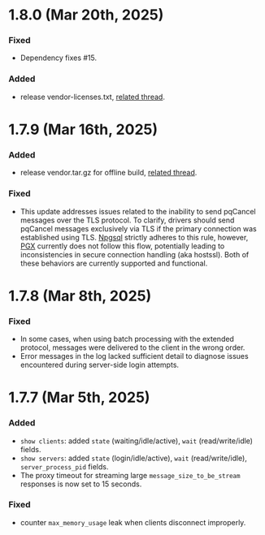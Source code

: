 # 1.8.0 (Mar 20th, 2025)

### Fixed

- Dependency fixes #15.

### Added

- release vendor-licenses.txt, [related thread](https://www.postgresql.org/message-id/flat/CAMp%2BueYqZNwA5SnZV3-iPOyrmQwnwabyMNMOsu-Rq0sLAa2b0g%40mail.gmail.com).

# 1.7.9 (Mar 16th, 2025)

### Added

- release vendor.tar.gz for offline build, [related thread](https://www.postgresql.org/message-id/flat/CAMp%2BueYqZNwA5SnZV3-iPOyrmQwnwabyMNMOsu-Rq0sLAa2b0g%40mail.gmail.com).

### Fixed

- This update addresses issues related to the inability to send pqCancel messages over the TLS protocol. 
To clarify, drivers should send pqCancel messages exclusively via TLS if the primary connection was established using TLS.
[Npgsql](https://github.com/npgsql/npgsql) strictly adheres to this rule, however, [PGX](https://github.com/jackc/pgx) currently does not follow this flow, potentially leading to inconsistencies in secure connection handling (aka hostssl).
Both of these behaviors are currently supported and functional.


# 1.7.8 (Mar 8th, 2025)

### Fixed

- In some cases, when using batch processing with the extended protocol, messages were delivered to the client in the wrong order.
- Error messages in the log lacked sufficient detail to diagnose issues encountered during server-side login attempts.

# 1.7.7 (Mar 5th, 2025)

### Added

- `show clients`: added `state` (waiting/idle/active), `wait` (read/write/idle) fields.
- `show servers`: added `state` (login/idle/active), `wait` (read/write/idle), `server_process_pid` fields.
- The proxy timeout for streaming large `message_size_to_be_stream` responses is now set to 15 seconds.

### Fixed

- counter `max_memory_usage` leak when clients disconnect improperly.

